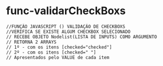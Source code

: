 # func-validarCheckBoxs

    //FUNÇÃO JAVASCRIPT () VALIDAÇÃO DE CHECKBOXS 
    //VERIFICA SE EXISTE ALGUM CHECKBOX SELECIONADO 
    // RECEBE OBJETO Nodelist(LISTA DE INPUTS) COMO ARGUMENTO
    // RETORNA 2 ARRAYS 
    // 1º - com os itens [checked="checked"]
    // 2º - com os itens [checked=" "]
    // Apresentados pelo VALUE de cada item
